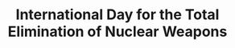 ---
title: International Day for the Total Elimination of Nuclear Weapons
month: September
name: International Day for the Total Elimination of Nuclear Weapons
un-resolution: A/RES/68/32
url: 
organisations:
- United Nations
SDGs:
- 16
---